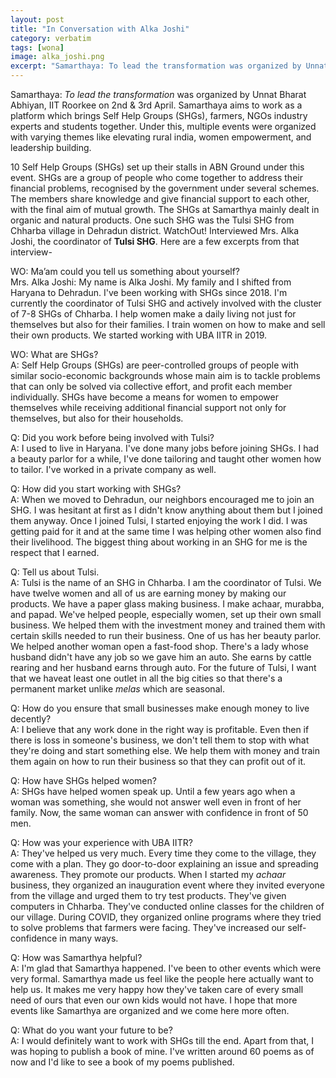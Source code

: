 ```yaml
---
layout: post
title: "In Conversation with Alka Joshi"
category: verbatim
tags: [wona]
image: alka_joshi.png
excerpt: "Samarthaya: To lead the transformation was organized by Unnat Bharat Abhiyan, IIT Roorkee on 2nd & 3rd April."
---
```


Samarthaya: *To lead the transformation* was organized by Unnat Bharat Abhiyan, IIT Roorkee on 2nd & 3rd April. Samarthaya aims to work as a platform which brings Self Help Groups (SHGs), farmers, NGOs  industry experts and students together. Under this, multiple events were organized with varying themes like elevating rural india, women empowerment, and leadership building.

 10 Self Help Groups (SHGs) set up their stalls in ABN Ground under this event. SHGs are a group of people who come together to address their financial problems, recognised by the government under several schemes. The members share knowledge and give financial support to each other, with the final aim of mutual growth. The SHGs at Samarthya mainly dealt in organic and natural products. One such SHG was the Tulsi SHG from Chharba village in Dehradun district. WatchOut! Interviewed Mrs. Alka Joshi, the coordinator of **Tulsi SHG**. Here are a few excerpts from that interview-


WO: Ma’am could you tell us something about yourself?<br>
Mrs. Alka Joshi: My name is Alka Joshi. My family and I shifted from Haryana to Dehradun. I've been working with SHGs since 2018. I'm currently the coordinator of Tulsi SHG and actively involved with the cluster of 7-8 SHGs of Chharba. I help women make a daily living not just for themselves but also for their families. I train women on how to make and sell their own products. We started working with UBA IITR in 2019.

WO: What are SHGs? <br>
A: Self Help Groups (SHGs) are peer-controlled groups of people with similar socio-economic backgrounds whose main aim is to tackle problems that can only be solved via collective effort, and profit each member individually. SHGs have become a means for women to empower themselves while receiving additional financial support not only for themselves, but also for their households. 

Q: Did you work before being involved with Tulsi?<br>
A: I used to live in Haryana. I've done many jobs before joining SHGs. I had a beauty parlor for a while, I've done tailoring and taught other women how to tailor. I've worked in a private company as well.

Q: How did you start working with SHGs?<br>
A: When we moved to Dehradun, our neighbors encouraged me to join an SHG. I was hesitant at first as I didn't know anything about them but I joined them anyway. Once I joined Tulsi, I started enjoying the work I did. I was getting paid for it and at the same time I was helping other women also find their livelihood. The biggest thing about working in an SHG for me is the respect that I earned. 

Q: Tell us about Tulsi.<br>
A: Tulsi is the name of an SHG in Chharba. I am the coordinator of Tulsi. We have twelve women and all of us are earning money by making our products. We have a paper glass making business. I make achaar, murabba, and papad. We've helped people, especially women, set up their own small business. We helped them with the investment money and trained them with certain skills needed to run their business. One of us has her beauty parlor. We helped another woman open a fast-food shop. There's a lady whose husband didn't have any job so we gave him an auto. She earns by cattle rearing and her husband earns through auto. For the future of Tulsi, I want that we haveat least one outlet in all the big cities so that there's a permanent market unlike *melas* which are seasonal.

Q: How do you ensure that small businesses make enough money to live decently?<br>
A: I believe that any work done in the right way is profitable. Even then if there is loss in someone's business, we don't tell them to stop with what they're doing and start something else. We help them with money and train them again on how to run their business so that they can profit out of it.

Q: How have SHGs helped women?<br>
A: SHGs have helped women speak up. Until a few years ago when a woman was something, she would not answer well even in front of her family. Now, the same woman can answer with confidence in front of 50 men.

Q: How was your experience with UBA IITR?<br>
A: They've helped us very much. Every time they come to the village, they come with a plan. They go door-to-door explaining an issue and spreading awareness. They promote our products. When I started my *achaar* business, they organized an inauguration event where they invited everyone from the village and urged them to try test products. They've given computers in Chharba. They've conducted online classes for the children of our village. During COVID, they organized online programs where they tried to solve problems that farmers were facing. They've increased our self-confidence in many ways.

Q: How was Samarthya helpful?<br>
A: I'm glad that Samarthya happened. I've been to other events which were very formal. Samarthya made us feel like the people here actually want to help us. It makes me very happy how they've taken care of every small need of ours that even our own kids would not have. I hope that more events like Samarthya are organized and we come here more often.

Q: What do you want your future to be?<br>
A: I would definitely want to work with SHGs till the end. Apart from that, I was hoping to publish a book of mine. I've written around 60 poems as of now and I'd like to see a book of my poems published.

